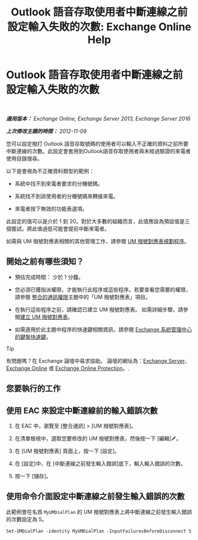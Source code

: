 ﻿---
title: 'Outlook 語音存取使用者中斷連線之前設定輸入失敗的次數: Exchange Online Help'
TOCTitle: Outlook 語音存取使用者中斷連線之前設定輸入失敗的次數
ms:assetid: 64c13d17-a26a-4c9b-b495-bd69c716456a
ms:mtpsurl: https://technet.microsoft.com/zh-tw/library/Ee423547(v=EXCHG.150)
ms:contentKeyID: 50473356
ms.date: 05/23/2018
mtps_version: v=EXCHG.150
ms.translationtype: MT
---

# Outlook 語音存取使用者中斷連線之前設定輸入失敗的次數

 

_**適用版本：** Exchange Online, Exchange Server 2013, Exchange Server 2016_

_**上次修改主題的時間：** 2012-11-09_

您可以設定撥打 Outlook 語音存取號碼的使用者可以輸入不正確的資料之前所要中斷連線的次數。此設定會套用到Outlook語音存取使用者與未經過驗證的來電者使用目錄搜尋。

以下是會視為不正確資料類型的範例：

  - 系統中找不到來電者要求的分機號碼。

  - 系統找不到該使用者的分機號碼來轉接來電。

  - 來電者按下無效的功能表選項。

此設定的值可以是介於 1 到 20。對於大多數的組織而言，此值應設為預設值是三個嘗試。將此值過低可能會提前中斷來電者。

如需與 UM 撥號對應表相關的其他管理工作，請參閱 [UM 撥號對應表規劃程序](um-dial-plan-procedures-exchange-2013-help.md)。

## 開始之前有哪些須知？

  - 預估完成時間： 少於 1 分鐘。

  - 您必須已獲指派權限，才能執行此程序或這些程序。若要查看您需要的權限，請參閱 [整合的通訊權限](unified-messaging-permissions-exchange-2013-help.md)主題中的「UM 撥號對應表」項目。

  - 在執行這些程序之前，請確認已建立 UM 撥號對應表。 如需詳細步驟，請參閱[建立 UM 撥號對應表](create-a-um-dial-plan-exchange-2013-help.md)。

  - 如需適用於此主題中程序的快速鍵相關資訊，請參閱 [Exchange 系統管理中心的鍵盤快速鍵](keyboard-shortcuts-in-the-exchange-admin-center-exchange-online-protection-help.md)。


> [!TIP]  
> 有問題嗎？在 Exchange 論壇中尋求協助。 論壇的網址為：<a href="https://go.microsoft.com/fwlink/p/?linkid=60612">Exchange Server</a>、 <a href="https://go.microsoft.com/fwlink/p/?linkid=267542">Exchange Online</a> 或 <a href="https://go.microsoft.com/fwlink/p/?linkid=285351">Exchange Online Protection</a>。.




## 您要執行的工作

## 使用 EAC 來設定中斷連線前的輸入錯誤次數

1.  在 EAC 中，瀏覽至 \[整合通訊\] \> \[UM 撥號對應表\]。

2.  在清單檢視中，選取您要修改的 UM 撥號對應表，然後按一下 \[編輯\]![編輯圖示](images/JJ218640.6f53ccb2-1f13-4c02-bea0-30690e6ea71d(EXCHG.150).gif "編輯圖示")。

3.  在 \[UM 撥號對應表\] 頁面上，按一下 \[設定\]。

4.  在 \[設定\]中，在 \[中斷連線之前發生輸入錯誤\]底下，輸入輸入錯誤的次數。

5.  按一下 \[儲存\]。

## 使用命令介面設定中斷連線之前發生輸入錯誤的次數

此範例會在名爲 `MyUMDialPlan` 的 UM 撥號對應表上將中斷連線之前發生輸入錯誤的次數設定為 5。

    Set-UMDialPlan -identity MyUMDialPlan -InputFailuresBeforeDisconnect 5

